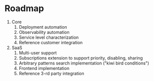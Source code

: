 # Roadmap

1. Core 
   1. Deployment automation
   2. Observability automation
   3. Service level characterization
   4. Reference customer integration
2. SaaS
   1. Multi-user support
   2. Subscriptions extension to support priority, disabling, sharing
   3. Arbitrary patterns search implementation ("kiwi bird conditions")
   4. Frontend implementation
   5. Reference 3-rd party integration
